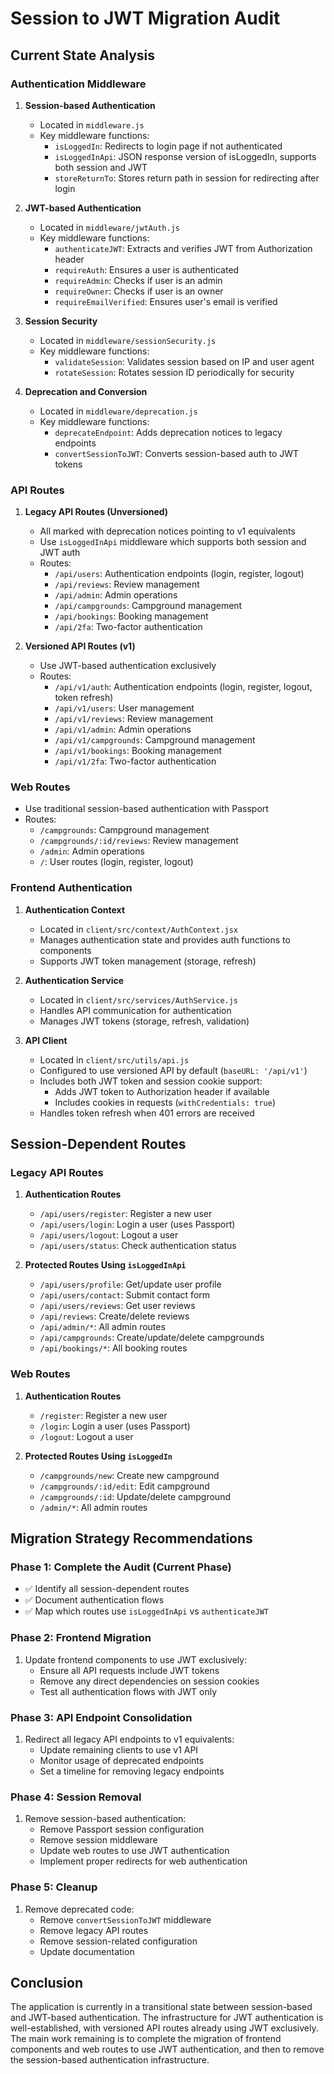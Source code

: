 # Session to JWT Migration Audit

## Current State Analysis

### Authentication Middleware
1. **Session-based Authentication**
   - Located in `middleware.js`
   - Key middleware functions:
     - `isLoggedIn`: Redirects to login page if not authenticated
     - `isLoggedInApi`: JSON response version of isLoggedIn, supports both session and JWT
     - `storeReturnTo`: Stores return path in session for redirecting after login

2. **JWT-based Authentication**
   - Located in `middleware/jwtAuth.js`
   - Key middleware functions:
     - `authenticateJWT`: Extracts and verifies JWT from Authorization header
     - `requireAuth`: Ensures a user is authenticated
     - `requireAdmin`: Checks if user is an admin
     - `requireOwner`: Checks if user is an owner
     - `requireEmailVerified`: Ensures user's email is verified

3. **Session Security**
   - Located in `middleware/sessionSecurity.js`
   - Key middleware functions:
     - `validateSession`: Validates session based on IP and user agent
     - `rotateSession`: Rotates session ID periodically for security

4. **Deprecation and Conversion**
   - Located in `middleware/deprecation.js`
   - Key middleware functions:
     - `deprecateEndpoint`: Adds deprecation notices to legacy endpoints
     - `convertSessionToJWT`: Converts session-based auth to JWT tokens

### API Routes

1. **Legacy API Routes (Unversioned)**
   - All marked with deprecation notices pointing to v1 equivalents
   - Use `isLoggedInApi` middleware which supports both session and JWT auth
   - Routes:
     - `/api/users`: Authentication endpoints (login, register, logout)
     - `/api/reviews`: Review management
     - `/api/admin`: Admin operations
     - `/api/campgrounds`: Campground management
     - `/api/bookings`: Booking management
     - `/api/2fa`: Two-factor authentication

2. **Versioned API Routes (v1)**
   - Use JWT-based authentication exclusively
   - Routes:
     - `/api/v1/auth`: Authentication endpoints (login, register, logout, token refresh)
     - `/api/v1/users`: User management
     - `/api/v1/reviews`: Review management
     - `/api/v1/admin`: Admin operations
     - `/api/v1/campgrounds`: Campground management
     - `/api/v1/bookings`: Booking management
     - `/api/v1/2fa`: Two-factor authentication

### Web Routes
- Use traditional session-based authentication with Passport
- Routes:
  - `/campgrounds`: Campground management
  - `/campgrounds/:id/reviews`: Review management
  - `/admin`: Admin operations
  - `/`: User routes (login, register, logout)

### Frontend Authentication

1. **Authentication Context**
   - Located in `client/src/context/AuthContext.jsx`
   - Manages authentication state and provides auth functions to components
   - Supports JWT token management (storage, refresh)

2. **Authentication Service**
   - Located in `client/src/services/AuthService.js`
   - Handles API communication for authentication
   - Manages JWT tokens (storage, refresh, validation)

3. **API Client**
   - Located in `client/src/utils/api.js`
   - Configured to use versioned API by default (`baseURL: '/api/v1'`)
   - Includes both JWT token and session cookie support:
     - Adds JWT token to Authorization header if available
     - Includes cookies in requests (`withCredentials: true`)
   - Handles token refresh when 401 errors are received

## Session-Dependent Routes

### Legacy API Routes
1. **Authentication Routes**
   - `/api/users/register`: Register a new user
   - `/api/users/login`: Login a user (uses Passport)
   - `/api/users/logout`: Logout a user
   - `/api/users/status`: Check authentication status

2. **Protected Routes Using `isLoggedInApi`**
   - `/api/users/profile`: Get/update user profile
   - `/api/users/contact`: Submit contact form
   - `/api/users/reviews`: Get user reviews
   - `/api/reviews`: Create/delete reviews
   - `/api/admin/*`: All admin routes
   - `/api/campgrounds`: Create/update/delete campgrounds
   - `/api/bookings/*`: All booking routes

### Web Routes
1. **Authentication Routes**
   - `/register`: Register a new user
   - `/login`: Login a user (uses Passport)
   - `/logout`: Logout a user

2. **Protected Routes Using `isLoggedIn`**
   - `/campgrounds/new`: Create new campground
   - `/campgrounds/:id/edit`: Edit campground
   - `/campgrounds/:id`: Update/delete campground
   - `/admin/*`: All admin routes

## Migration Strategy Recommendations

### Phase 1: Complete the Audit (Current Phase)
- ✅ Identify all session-dependent routes
- ✅ Document authentication flows
- ✅ Map which routes use `isLoggedInApi` vs `authenticateJWT`

### Phase 2: Frontend Migration
1. Update frontend components to use JWT exclusively:
   - Ensure all API requests include JWT tokens
   - Remove any direct dependencies on session cookies
   - Test all authentication flows with JWT only

### Phase 3: API Endpoint Consolidation
1. Redirect all legacy API endpoints to v1 equivalents:
   - Update remaining clients to use v1 API
   - Monitor usage of deprecated endpoints
   - Set a timeline for removing legacy endpoints

### Phase 4: Session Removal
1. Remove session-based authentication:
   - Remove Passport session configuration
   - Remove session middleware
   - Update web routes to use JWT authentication
   - Implement proper redirects for web authentication

### Phase 5: Cleanup
1. Remove deprecated code:
   - Remove `convertSessionToJWT` middleware
   - Remove legacy API routes
   - Remove session-related configuration
   - Update documentation

## Conclusion
The application is currently in a transitional state between session-based and JWT-based authentication. The infrastructure for JWT authentication is well-established, with versioned API routes already using JWT exclusively. The main work remaining is to complete the migration of frontend components and web routes to use JWT authentication, and then to remove the session-based authentication infrastructure.